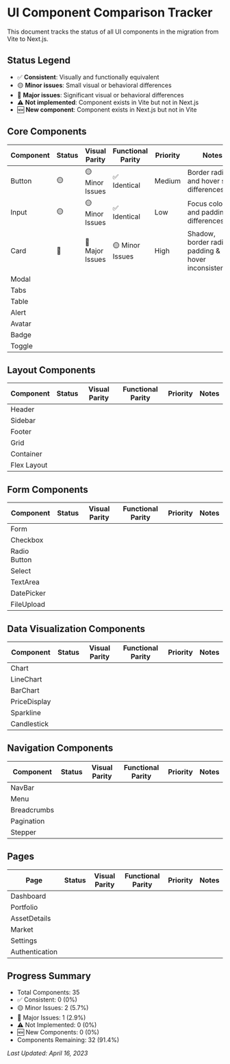# UI Component Comparison Tracker

This document tracks the status of all UI components in the migration from Vite to Next.js.

## Status Legend

- ✅ **Consistent**: Visually and functionally equivalent
- 🟡 **Minor issues**: Small visual or behavioral differences
- 🔴 **Major issues**: Significant visual or behavioral differences
- ⚠️ **Not implemented**: Component exists in Vite but not in Next.js
- 🆕 **New component**: Component exists in Next.js but not in Vite

## Core Components

| Component | Status | Visual Parity | Functional Parity | Priority | Notes |
|-----------|--------|---------------|-------------------|----------|-------|
| Button    | 🟡    | 🟡 Minor Issues | ✅ Identical | Medium | Border radius and hover state differences |
| Input     | 🟡    | 🟡 Minor Issues | ✅ Identical | Low    | Focus color and padding differences |
| Card      | 🔴    | 🔴 Major Issues | 🟡 Minor Issues | High   | Shadow, border radius, padding & hover inconsistencies |
| Modal     |        |               |                   |          |       |
| Tabs      |        |               |                   |          |       |
| Table     |        |               |                   |          |       |
| Alert     |        |               |                   |          |       |
| Avatar    |        |               |                   |          |       |
| Badge     |        |               |                   |          |       |
| Toggle    |        |               |                   |          |       |

## Layout Components

| Component    | Status | Visual Parity | Functional Parity | Priority | Notes |
|--------------|--------|---------------|-------------------|----------|-------|
| Header       |        |               |                   |          |       |
| Sidebar      |        |               |                   |          |       |
| Footer       |        |               |                   |          |       |
| Grid         |        |               |                   |          |       |
| Container    |        |               |                   |          |       |
| Flex Layout  |        |               |                   |          |       |

## Form Components

| Component    | Status | Visual Parity | Functional Parity | Priority | Notes |
|--------------|--------|---------------|-------------------|----------|-------|
| Form         |        |               |                   |          |       |
| Checkbox     |        |               |                   |          |       |
| Radio Button |        |               |                   |          |       |
| Select       |        |               |                   |          |       |
| TextArea     |        |               |                   |          |       |
| DatePicker   |        |               |                   |          |       |
| FileUpload   |        |               |                   |          |       |

## Data Visualization Components

| Component    | Status | Visual Parity | Functional Parity | Priority | Notes |
|--------------|--------|---------------|-------------------|----------|-------|
| Chart        |        |               |                   |          |       |
| LineChart    |        |               |                   |          |       |
| BarChart     |        |               |                   |          |       |
| PriceDisplay |        |               |                   |          |       |
| Sparkline    |        |               |                   |          |       |
| Candlestick  |        |               |                   |          |       |

## Navigation Components

| Component    | Status | Visual Parity | Functional Parity | Priority | Notes |
|--------------|--------|---------------|-------------------|----------|-------|
| NavBar       |        |               |                   |          |       |
| Menu         |        |               |                   |          |       |
| Breadcrumbs  |        |               |                   |          |       |
| Pagination   |        |               |                   |          |       |
| Stepper      |        |               |                   |          |       |

## Pages

| Page         | Status | Visual Parity | Functional Parity | Priority | Notes |
|--------------|--------|---------------|-------------------|----------|-------|
| Dashboard    |        |               |                   |          |       |
| Portfolio    |        |               |                   |          |       |
| AssetDetails |        |               |                   |          |       |
| Market       |        |               |                   |          |       |
| Settings     |        |               |                   |          |       |
| Authentication|       |               |                   |          |       |

## Progress Summary

- Total Components: 35
- ✅ Consistent: 0 (0%)
- 🟡 Minor Issues: 2 (5.7%)  
- 🔴 Major Issues: 1 (2.9%)
- ⚠️ Not Implemented: 0 (0%)
- 🆕 New Components: 0 (0%)
- Components Remaining: 32 (91.4%)

*Last Updated: April 16, 2023* 